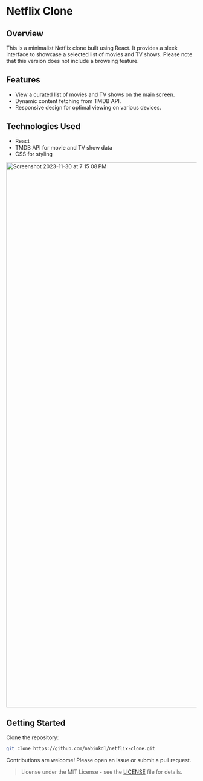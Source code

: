 # Netflix Clone

## Overview

This is a minimalist Netflix clone built using React. It provides a sleek interface to showcase a selected list of movies and TV shows. Please note that this version does not include a browsing feature.

## Features

- View a curated list of movies and TV shows on the main screen.
- Dynamic content fetching from TMDB API.
- Responsive design for optimal viewing on various devices.

## Technologies Used

- React
- TMDB API for movie and TV show data
- CSS for styling
  

<img width="1440" alt="Screenshot 2023-11-30 at 7 15 08 PM" src="https://github.com/nabinkdl/Project12-Netflix/assets/105159506/99e05f58-3372-474f-93e3-61e7a99b7021">

## Getting Started

Clone the repository:
   

   ```bash
   git clone https://github.com/nabinkdl/netflix-clone.git
```
<p>
 Contributions are welcome! Please open an issue or submit a pull request.

 > License under the MIT License - see the  [LICENSE](https://opensource.org/license/MIT/) file for details.





